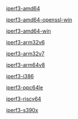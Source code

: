 [iperf3-amd64]()

[iperf3-amd64-openssl-win]()

[iperf3-amd64-win]()

[iperf3-arm32v6]()

[iperf3-arm32v7]()

[iperf3-arm64v8]()

[iperf3-i386]()

[iperf3-ppc64le]()

[iperf3-riscv64]()

[iperf3-s390x]()
